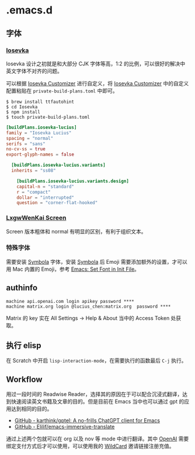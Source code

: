 # .emacs.d

## 字体

### [Iosevka](https://github.com/be5invis/Iosevka)

Iosevka 设计之初就是和大部分 CJK 字体等高，1:2 的比例，可以很好的解决中英文字体不对齐的问题。

可以根据 [Iosevka Customizer](https://typeof.net/Iosevka/customizer) 进行自定义，将 [Iosevka Customizer](https://typeof.net/Iosevka/customizer) 中的自定义配置粘贴在 `private-build-plans.toml` 中即可。

``` shell
$ brew install ttfautohint
$ cd Iosevka
$ npm install
$ touch private-build-plans.toml
```

``` toml
[buildPlans.iosevka-lucius]
family = "Iosevka Lucius"
spacing = "normal"
serifs = "sans"
no-cv-ss = true
export-glyph-names = false

  [buildPlans.iosevka-lucius.variants]
  inherits = "ss08"

    [buildPlans.iosevka-lucius.variants.design]
    capital-n = "standard"
    r = "compact"
    dollar = "interrupted"
    question = "corner-flat-hooked"
```

### [LxgwWenKai Screen](https://github.com/lxgw/LxgwWenKai-Screen)

Screen 版本粗体和 normal 有明显的区别，有利于组织文本。

### 特殊字体

需要安装 [Symbola]( https://www.wfonts.com/font/symbola) 字体，安装 [Symbola]( https://www.wfonts.com/font/symbola) 后 Emoji 需要添加额外的设置，才可以用 Mac 内置的 Emoji，参考 [Emacs: Set Font in Init File](http://xahlee.info/emacs/emacs/emacs_list_and_set_font.html)。

## authinfo

```
machine api.openai.com login apikey password ****
machine matrix.org login @lucius_chen:matrix.org  password ****
```

Matrix 的 key 实在 All Settings -> Help & About 当中的 Access Token 处获取。

## 执行 elisp

在 Scratch 中开启 `lisp-interaction-mode`，在需要执行的函数最后 `C-j` 执行。

## Workflow

用过一段时间的 Readwise Reader，选择其的原因在于可以配合沉浸式翻译，达到快速阅读英文书籍及文章的目的。但是目前在 Emacs 当中也可以通过 gpt 的应用达到相同的目的。

- [GitHub - karthink/gptel: A no-frills ChatGPT client for Emacs](https://github.com/karthink/gptel)
- [GitHub - Elilif/emacs-immersive-translate](https://github.com/Elilif/emacs-immersive-translate)

通过上述两个包就可以在 org 以及 nov 等 mode 中进行翻译。其中 [OpenAI](https://platform.openai.com/) 需要绑定支付方式后才可以使用，可以使用我的 [WildCard](https://bewildcard.com/i/YAOHUA) 邀请链接注册充值。
